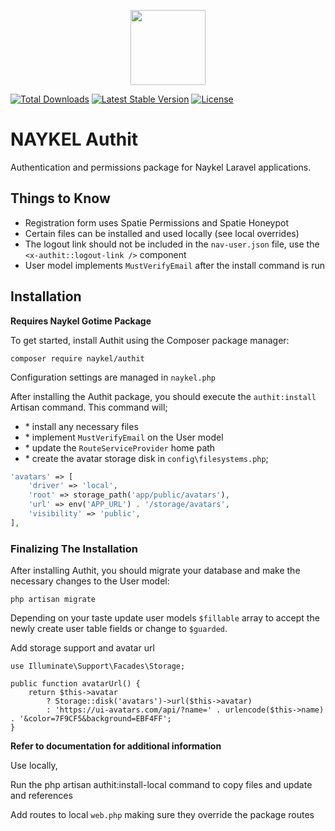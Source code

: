 <p align="center"><a href="https://naykel.com.au" target="_blank"><img src="https://avatars0.githubusercontent.com/u/32632005?s=460&u=d1df6f6e0bf29668f8a4845271e9be8c9b96ed83&v=4" width="120"></a></p>

<a href="https://packagist.org/packages/naykel/authit"><img src="https://img.shields.io/packagist/dt/naykel/authit" alt="Total Downloads"></a>
<a href="https://packagist.org/packages/naykel/authit"><img src="https://img.shields.io/packagist/v/naykel/authit" alt="Latest Stable Version"></a>
<a href="https://packagist.org/packages/naykel/authit"><img src="https://img.shields.io/packagist/l/naykel/authit" alt="License"></a>


# NAYKEL Authit

Authentication and permissions package for Naykel Laravel applications.

## Things to Know

- Registration form uses Spatie Permissions and Spatie Honeypot
- Certain files can be installed and used locally (see local overrides)
- The logout link should not be included in the `nav-user.json` file, use the `<x-authit::logout-link />` component
- User model implements `MustVerifyEmail` after the install command is run

## Installation

**Requires Naykel Gotime Package**

To get started, install Authit using the Composer package manager:

    composer require naykel/authit

Configuration settings are managed in `naykel.php`

After installing the Authit package, you should execute the `authit:install` Artisan command. This command will;

- \* install any necessary files
- \* implement `MustVerifyEmail` on the User model
- \* update the `RouteServiceProvider` home path
- \* create the avatar storage disk in `config\filesystems.php`;

```php
'avatars' => [
    'driver' => 'local',
    'root' => storage_path('app/public/avatars'),
    'url' => env('APP_URL') . '/storage/avatars',
    'visibility' => 'public',
],
```

### Finalizing The Installation

After installing Authit, you should migrate your database and make the necessary changes to the User model:

    php artisan migrate

Depending on your taste update user models `$fillable` array to accept the newly create user table fields or change to `$guarded`.

Add storage support and avatar url

    use Illuminate\Support\Facades\Storage;

    public function avatarUrl() {
        return $this->avatar
            ? Storage::disk('avatars')->url($this->avatar)
            : 'https://ui-avatars.com/api/?name=' . urlencode($this->name) . '&color=7F9CF5&background=EBF4FF';
    }


**Refer to documentation for additional information**


Use locally,

Run the php artisan authit:install-local command to copy files and update and references

Add routes to local `web.php` making sure they override the package routes
